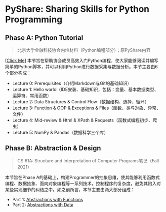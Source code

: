 # PyShare: Sharing Skills for Python Programming

## Phase A: Python Tutorial

> 北京大学金融科技协会内培材料（Python编程部分）；原PyShare内容

[[Click Me](/Archived)] 本节旨在帮助协会成员高效入门Python编程，使大家能够阅读并编写简单的Python脚本，并可以利用Python进行数据采集与数据分析。本节主要由6个部分构成：

- Lecture 0: Prerequisites（介绍Markdown与Git的基础知识）
- Lecture 1: Hello world（IDE安装、基础知识，包括：变量、基本数据类型、运算符、常用函数）
- Lecture 2: Data Structures & Control Flow（数据结构、选择、循环）
- Lecture 3: Function & OOP & Exceptions & Files（函数、类与对象、异常、文件）
- Lecture 4: Mid-review & Html & XPath & Requests（函数式编程初步、爬虫）
- Lecture 5: NumPy & Pandas（数据科学三个库）

## Phase B: Abstraction & Design

> CS 61A: Structure and Interpretation of Computer Programs笔记（Fall 2021）

本节旨在Phase A的基础上，构建Programmer的抽象思维，使其能够利用函数式编程、数据抽象、面向对象编程等一系列技术，控制程序的复杂度，避免其陷入对某些实现细节的纠结之中。如之前所言，本节主要由两大部分组成：

* Part 1: [Abstractions with Functions](https://lobbyboy-dray.github.io/posts/python-func-abstract/)
* Part 2: [Abstractions with Data](https://lobbyboy-dray.github.io/posts/python-data-abstract/)